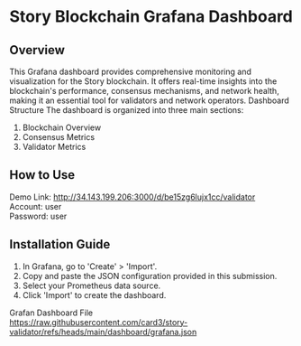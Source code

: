 # Story Blockchain Grafana Dashboard
## Overview
This Grafana dashboard provides comprehensive monitoring and visualization for the Story blockchain. It offers real-time insights into the blockchain's performance, consensus mechanisms, and network health, making it an essential tool for validators and network operators.
Dashboard Structure
The dashboard is organized into three main sections:
1. Blockchain Overview
2. Consensus Metrics
3. Validator Metrics

## How to Use
Demo Link: http://34.143.199.206:3000/d/be15zg6lujx1cc/validator  
Account: user  
Password: user  

## Installation Guide
1. In Grafana, go to 'Create' > 'Import'.
2. Copy and paste the JSON configuration provided in this submission.
3. Select your Prometheus data source.
4. Click 'Import' to create the dashboard.

Grafan Dashboard File  
https://raw.githubusercontent.com/card3/story-validator/refs/heads/main/dashboard/grafana.json
